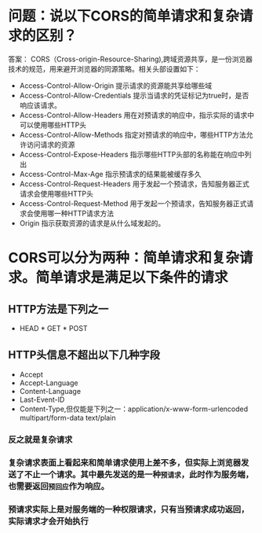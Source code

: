 # 问题：说以下CORS的简单请求和复杂请求的区别？
答案： CORS（Cross-origin-Resource-Sharing),跨域资源共享，是一份浏览器技术的规范，用来避开浏览器的同源策略。相关头部设置如下：
* Access-Control-Allow-Origin
提示请求的资源能共享给哪些域
* Access-Control-Allow-Credentials
提示当请求的凭证标记为true时，是否响应该请求。
* Access-Control-Allow-Headers
用在对预请求的响应中，指示实际的请求中可以使用哪些HTTP头
* Access-Control-Allow-Methods
指定对预请求的响应中，哪些HTTP方法允许访问请求的资源
* Access-Control-Expose-Headers
指示哪些HTTP头部的名称能在响应中列出
* Access-Control-Max-Age
指示预请求的结果能被缓存多久
* Access-Control-Request-Headers
用于发起一个预请求，告知服务器正式请求会使用哪些HTTP头
* Access-Control-Request-Method
用于发起一个预请求，告知服务器正式请求会使用哪一种HTTP请求方法
* Origin
指示获取资源的请求是从什么域发起的。

# CORS可以分为两种：简单请求和复杂请求。简单请求是满足以下条件的请求
## HTTP方法是下列之一
* HEAD * GET * POST
## HTTP头信息不超出以下几种字段
* Accept
* Accept-Language
* Content-Language
* Last-Event-ID
* Content-Type,但仅能是下列之一：application/x-www-form-urlencoded   multipart/form-data  text/plain
### 反之就是复杂请求
### 复杂请求表面上看起来和简单请求使用上差不多，但实际上浏览器发送了不止一个请求。其中最先发送的是一种`预请求`，此时作为服务端，也需要返回`预回应`作为响应。
### 预请求实际上是对服务端的一种权限请求，只有当预请求成功返回，实际请求才会开始执行



